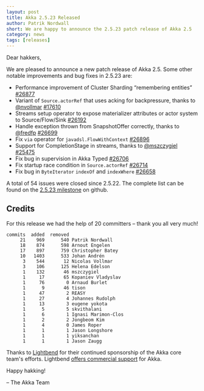 ```yaml
---
layout: post
title: Akka 2.5.23 Released
author: Patrik Nordwall 
short: We are happy to announce the 2.5.23 patch release of Akka 2.5
category: news
tags: [releases]
---
```


Dear hakkers,

We are pleased to announce a new patch release of Akka 2.5. Some other notable improvements and bug fixes in 2.5.23 are:

* Performance improvement of Cluster Sharding “remembering entities” [#26877](https://github.com/akka/akka/issues/26877)
* Variant of `Source.actorRef` that uses acking for backpressure, thanks to [@nvollmar](https://github.com/nvollmar) [#17610](https://github.com/akka/akka/issues/17610)
* Streams setup operator to expose materializer attributes or actor system to Source/Flow/Sink [#26192](https://github.com/akka/akka/issues/26192)
* Handle exception thrown from SnapshotOffer correctly, thanks to [@fredfp](https://github.com/fredfp) [#26699](https://github.com/akka/akka/issues/26699)
* Fix `via` operator for `javadsl.FlowWithContext` [#26896](https://github.com/akka/akka/issues/26896)
* Support for CompletionStage<Void> in streams, thanks to [@mszczygiel](https://github.com/mszczygiel) [#25475](https://github.com/akka/akka/issues/25475)
* Fix bug in supervision in Akka Typed [#26706](https://github.com/akka/akka/issues/26706)
* Fix startup race condition in `Source.actorRef` [#26714](https://github.com/akka/akka/issues/26714)
* Fix bug in `ByteIterator` `indexOf` and `indexWhere` [#26658](https://github.com/akka/akka/issues/26658)

A total of 54 issues were closed since 2.5.22. The complete list can be found on the [2.5.23 milestone](https://github.com/akka/akka/milestone/139?closed=1) on github.

## Credits

For this release we had the help of 20 committers – thank you all very much!

```
commits  added  removed
     21    969      540 Patrik Nordwall
     18    874      598 Arnout Engelen
     17    897      759 Christopher Batey
     10   1403      533 Johan Andrén
      3    544       12 Nicolas Vollmar
      3    106      125 Helena Edelson
      1    132       46 mszczygiel
      1     17       65 Kopaniev Vladyslav
      1     76        0 Arnaud Burlet
      1      9       46 tison
      1     47        2 REASY
      1     27        4 Johannes Rudolph
      1     13        3 eugene yokota
      1      5        5 skvithalani
      1      6        1 Ignasi Marimon-Clos
      1      2        2 Jongbeom Kim
      1      4        0 James Roper
      1      1        1 Jason Longshore
      1      1        1 yiksanchan
      1      1        1 Jason Zaugg
```

Thanks to [Lightbend](https://www.lightbend.com/) for their continued sponsorship of the Akka core team's efforts. Lightbend [offers commercial support](https://www.lightbend.com/akka#subscription) for Akka.

Happy hakking!

– The Akka Team
